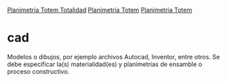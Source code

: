 [Planimetria Totem Totalidad](https://wiki.ead.pucv.cl/images/thumb/f/f0/Planimetriadixentrega3DiVaI_Mesa_de_trabajo_1.png/510px-Planimetriadixentrega3DiVaI_Mesa_de_trabajo_1.png)
[Planimetria Totem](https://wiki.ead.pucv.cl/images/thumb/d/d3/Planimetriadixentrega3DiVaI_%282%29_Mesa_de_trabajo_1.png/480px-Planimetriadixentrega3DiVaI_%282%29_Mesa_de_trabajo_1.png)
[Planimetria Totem](https://wiki.ead.pucv.cl/images/thumb/d/d2/Planimetriadixentrega3DiVaI_%284%29_Mesa_de_trabajo_1.png/480px-Planimetriadixentrega3DiVaI_%284%29_Mesa_de_trabajo_1.png)


# cad

Modelos o dibujos, por ejemplo archivos Autocad, Inventor, entre otros. 
Se debe especificar la(s) materialidad(es) y planimetrías de ensamble o proceso constructivo.
